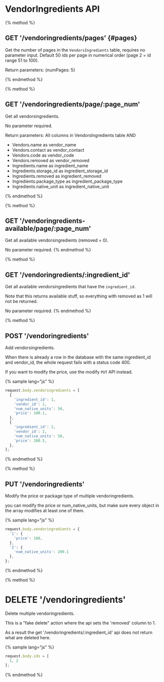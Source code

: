 # VendorIngredients API

{% method %}
## GET '/vendoringredients/pages' {#pages}

Get the number of pages in the `VendorsIngredients` table, requires no parameter input. Default 50 ids per page in numerical order (page 2 = id range 51 to 100).

Return parameters:
{numPages: 5}

{% endmethod %}

{% method %}
## GET '/vendoringredients/page/:page_num'

Get all vendorsingredients.

No parameter required.

Return parameters:
All columns in VendorsIngredients table AND
- Vendors.name as vendor_name
- Vendors.contact as vendor_contact
- Vendors.code as vendor_code
- Vendors.removed as vendor_removed
- Ingredients.name as ingredient_name
- Ingredients.storage_id as ingredient_storage_id
- Ingredients.removed as ingredient_removed
- Ingredients.package_type as ingredient_package_type
- Ingredients.native_unit as ingredient_native_unit

{% endmethod %}

{% method %}
## GET '/vendoringredients-available/page/:page_num'

Get all available vendorsingredients (removed = 0).

No parameter required.
{% endmethod %}

{% method %}
## GET '/vendoringredients/:ingredient_id'

Get all available vendorsingredients that have the `ingredient_id`.

Note that this returns available stuff, so everything with removed as 1 will not be returned.

No parameter required.
{% endmethod %}

{% method %}
## POST '/vendoringredients'

Add vendorsingredients.

When there is already a row in the database with the same ingredient_id and vendor_id, the whole request fails with a status code 400.

If you want to modify the price, use the modify `PUT` API instead.

{% sample lang="js" %}
```js
request.body.vendoringredients = [
  {
    'ingredient_id': 1,
    'vendor_id': 1,
    'num_native_units': 50,
    'price': 100.1,
  },
  {
    'ingredient_id': 2,
    'vendor_id': 2,
    'num_native_units': 50,
    'price': 200.5,
  },
];
```
{% endmethod %}

{% method %}
## PUT '/vendoringredients'

Modify the price or package type of multiple vendoringredients.

you can modify the price or num_native_units, but make sure every object in the array modifies at least one of them.

{% sample lang="js" %}
```js
request.body.vendoringredients = {
  '1': {
    'price': 100,
  },
  '2': {
    'num_native_units': 200.1
  },
};
```
{% endmethod %}

{% method %}
# DELETE '/vendoringredients'

Delete multiple vendoringredients.

This is a "fake delete" action where the api sets the 'removed' column to 1.

As a result the get '/vendoringredients/:ingredient_id' api does not return what are deleted here.

{% sample lang="js" %}
```js
request.body.ids = [
  1, 2
];
```
{% endmethod %}